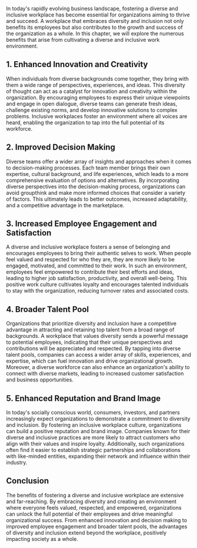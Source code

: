 
In today's rapidly evolving business landscape, fostering a diverse and inclusive workplace has become essential for organizations aiming to thrive and succeed. A workplace that embraces diversity and inclusion not only benefits its employees but also contributes to the growth and success of the organization as a whole. In this chapter, we will explore the numerous benefits that arise from cultivating a diverse and inclusive work environment.

## 1\. Enhanced Innovation and Creativity

When individuals from diverse backgrounds come together, they bring with them a wide range of perspectives, experiences, and ideas. This diversity of thought can act as a catalyst for innovation and creativity within the organization. By encouraging employees to express their unique viewpoints and engage in open dialogue, diverse teams can generate fresh ideas, challenge existing norms, and develop innovative solutions to complex problems. Inclusive workplaces foster an environment where all voices are heard, enabling the organization to tap into the full potential of its workforce.

## 2\. Improved Decision Making

Diverse teams offer a wider array of insights and approaches when it comes to decision-making processes. Each team member brings their own expertise, cultural background, and life experiences, which leads to a more comprehensive evaluation of options and alternatives. By incorporating diverse perspectives into the decision-making process, organizations can avoid groupthink and make more informed choices that consider a variety of factors. This ultimately leads to better outcomes, increased adaptability, and a competitive advantage in the marketplace.

## 3\. Increased Employee Engagement and Satisfaction

A diverse and inclusive workplace fosters a sense of belonging and encourages employees to bring their authentic selves to work. When people feel valued and respected for who they are, they are more likely to be engaged, motivated, and committed to their work. In such an environment, employees feel empowered to contribute their best efforts and ideas, leading to higher job satisfaction, productivity, and overall well-being. This positive work culture cultivates loyalty and encourages talented individuals to stay with the organization, reducing turnover rates and associated costs.

## 4\. Broader Talent Pool

Organizations that prioritize diversity and inclusion have a competitive advantage in attracting and retaining top talent from a broad range of backgrounds. A workplace that values diversity sends a powerful message to potential employees, indicating that their unique perspectives and contributions will be appreciated and respected. By tapping into diverse talent pools, companies can access a wider array of skills, experiences, and expertise, which can fuel innovation and drive organizational growth. Moreover, a diverse workforce can also enhance an organization's ability to connect with diverse markets, leading to increased customer satisfaction and business opportunities.

## 5\. Enhanced Reputation and Brand Image

In today's socially conscious world, consumers, investors, and partners increasingly expect organizations to demonstrate a commitment to diversity and inclusion. By fostering an inclusive workplace culture, organizations can build a positive reputation and brand image. Companies known for their diverse and inclusive practices are more likely to attract customers who align with their values and inspire loyalty. Additionally, such organizations often find it easier to establish strategic partnerships and collaborations with like-minded entities, expanding their network and influence within their industry.

## Conclusion

The benefits of fostering a diverse and inclusive workplace are extensive and far-reaching. By embracing diversity and creating an environment where everyone feels valued, respected, and empowered, organizations can unlock the full potential of their employees and drive meaningful organizational success. From enhanced innovation and decision making to improved employee engagement and broader talent pools, the advantages of diversity and inclusion extend beyond the workplace, positively impacting society as a whole.
